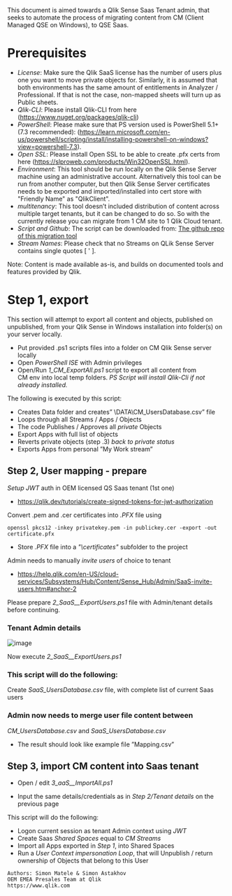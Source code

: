 This document is aimed towards a Qlik Sense Saas Tenant admin, that seeks to automate the process of migrating content from CM (Client Managed QSE on Windows), to QSE Saas.

# Prerequisites
* *License*: Make sure the Qlik SaaS license has the number of users plus one you want to move private objects for. Similarly, it is assumed that both environments has the same amount of entitlements in Analyzer / Professional. If that is not the case, non-mapped sheets will turn up as Public sheets.
* *Qlik-CLI*: Please install Qlik-CLI from here (https://www.nuget.org/packages/qlik-cli)
* *PowerShell*: Please make sure that PS version used is PowerShell 5.1+ (7.3 recommended): (https://learn.microsoft.com/en-us/powershell/scripting/install/installing-powershell-on-windows?view=powershell-7.3).
* *Open SSL*: Please install Open SSL to be able to create .pfx certs from here (https://slproweb.com/products/Win32OpenSSL.html).
* *Environment*: This tool should be run locally on the Qlik Sense Server machine using an administrative account. Alternatively this tool can be run from another computer, but then Qlik Sense Server certificates needs to be exported and imported/installed into cert store with "Friendly Name" as "QlikClient".
* *multitenancy*: This tool doesn’t included distribution of content across multiple target tenants, but it can be changed to do so. So with the currently release you can migrate from 1 CM site to 1 Qlik Cloud tenant.
* *Script and Github*: The script can be downloaded from: [The github repo of this migration tool](https://github.com/synthdude/CM2Saas/)
* *Stream Names*: Please check that no Streams on QLik Sense Server contains single quotes [ ' ].

Note: Content is made available as-is, and builds on documented tools and features provided by Qlik.

# Step 1, export

This section will attempt to export all content and objects, published on unpublished, from your Qlik Sense in Windows installation into folder(s) on your server locally.

- Put provided .ps1 scripts files into a folder on CM Qlik Sense server locally
- Open *PowerShell ISE* with Admin privileges
- Open/Run *1_CM_ExportAll.ps1* script to export all content from  
CM env into local temp folders. *PS Script will install Qlik-Cli if not already installed.*


The following is executed by this script:
- Creates Data folder and creates” \DATA\CM_UsersDatabase.csv” file
- Loops through all Streams / Apps / Objects
- The code Publishes / Approves all *private* Objects
- Export Apps with full list of objects
- Reverts private objects (step .3) *back to private status*
- Exports Apps from personal ”My Work stream”




## Step 2, User mapping - prepare

*Setup JWT* auth in OEM licensed QS Saas tenant (1st one)
- https://qlik.dev/tutorials/create-signed-tokens-for-jwt-authorization

Convert .pem and .cer certificates into *.PFX* file using
```
openssl pkcs12 -inkey privatekey.pem -in publickey.cer -export -out certificate.pfx
```
- Store *.PFX* file into a *"\certificates\"* subfolder to the project

Admin needs to manually *invite users* of choice to tenant
- https://help.qlik.com/en-US/cloud-services/Subsystems/Hub/Content/Sense_Hub/Admin/SaaS-invite-users.htm#anchor-2

Please prepare *2_SaaS__ExportUsers.ps1* file with Admin/tenant details before continuing.

### Tenant Admin details

![image](https://user-images.githubusercontent.com/28060254/198076521-8d6c7e3d-f30f-40b5-b28c-a8f7c78b1a54.png)


Now execute *2_SaaS__ExportUsers.ps1*

### This script will do the following:
Create *SaaS_UsersDatabase.csv* file, with complete list of current Saas users

### Admin now needs to merge user file content between
*CM_UsersDatabase.csv* and  *SaaS_UsersDatabase.csv*
- The result should look like example file ”Mapping.csv”





## Step 3, import CM content into Saas tenant

- Open / edit *3_aaS__ImportAll.ps1*

- Input the same details/credentials as in *Step 2/Tenant details* on the previous page

This script will do the following:
- Logon current session as tenant Admin context using *JWT*
- Create Saas *Shared Spaces* equal to *CM Streams*
- Import all Apps exported in *Step 1*, into Shared Spaces
- Run a *User Context impersonation Loop*, that will Unpublish / return ownership of Objects that belong to this User

```
Authors: Simon Matele & Simon Astakhov
OEM EMEA Presales Team at Qlik 
https://www.qlik.com
```
